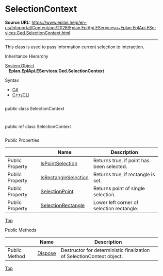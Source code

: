 # SelectionContext

**Source URL:** https://www.eplan.help/en-us/Infoportal/Content/api/2026/Eplan.EplApi.EServicesu~Eplan.EplApi.EServices.Ged.SelectionContext.html

---

This class is used to pass information current selection to interaction.

Inheritance Hierarchy

[System.Object](#)  
   **Eplan.EplApi.EServices.Ged.SelectionContext**

Syntax

- [C#](#i-syntax-CS)
- [C++/CLI](#i-syntax-CPP2005)

```
```
public class SelectionContext
```
```

```
```
public ref class SelectionContext
```
```





Public Properties

|  | Name | Description |
| --- | --- | --- |
| Public Property | [IsPointSelection](Eplan.EplApi.EServicesu~Eplan.EplApi.EServices.Ged.SelectionContext~IsPointSelection.html) | Returns true, if point has been selected. |
| Public Property | [IsRectangleSelection](Eplan.EplApi.EServicesu~Eplan.EplApi.EServices.Ged.SelectionContext~IsRectangleSelection.html) | Returns true, if rectangle is set. |
| Public Property | [SelectionPoint](Eplan.EplApi.EServicesu~Eplan.EplApi.EServices.Ged.SelectionContext~SelectionPoint.html) | Returns point of single selection. |
| Public Property | [SelectionRectangle](Eplan.EplApi.EServicesu~Eplan.EplApi.EServices.Ged.SelectionContext~SelectionRectangle.html) | Lower left corner of selection rectangle. |

[Top](#top)

Public Methods

|  | Name | Description |
| --- | --- | --- |
| Public Method | [Dispose](Eplan.EplApi.EServicesu~Eplan.EplApi.EServices.Ged.SelectionContext~Dispose().html) | Destructor for deterministic finalization of SelectionContext object. |

[Top](#top)
